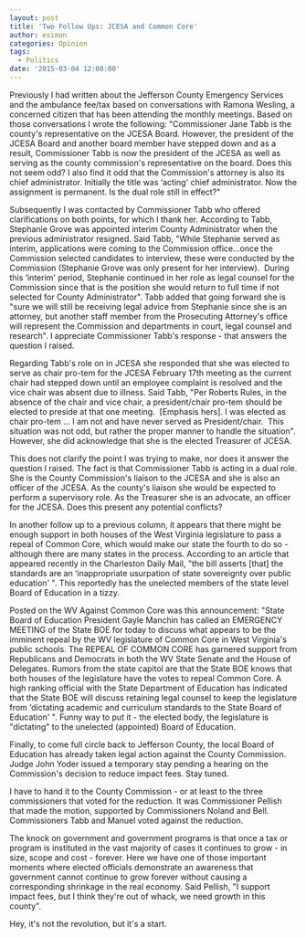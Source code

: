```yaml
---
layout: post
title: 'Two Follow Ups: JCESA and Common Core'
author: esimon
categories: Opinion
tags:
  - Politics
date: '2015-03-04 12:00:00'
---
```

Previously I had written about the Jefferson County Emergency Services and the ambulance fee/tax based on conversations with Ramona Wesling, a concerned citizen that has been attending the monthly meetings. Based on those conversations I wrote the following: "Commissioner Jane Tabb is the county's representative on the JCESA Board. However, the president of the JCESA Board and another board member have stepped down and as a result, Commissioner Tabb is now the president of the JCESA as well as serving as the county commission's representative on the board. Does this not seem odd? I also find it odd that the Commission's attorney is also its chief administrator. Initially the title was ‘acting' chief administrator. Now the assignment is permanent. Is the dual role still in effect?" 

Subsequently I was contacted by Commissioner Tabb who offered clarifications on both points, for which I thank her. According to Tabb, Stephanie Grove was appointed interim County Administrator when the previous administrator resigned. Said Tabb, "While Stephanie served as interim, applications were coming to the Commission office…once the Commission selected candidates to interview, these were conducted by the Commission (Stephanie Grove was only present for her interview).  During this ‘interim' period, Stephanie continued in her role as legal counsel for the Commission since that is the position she would return to full time if not selected for County Administrator". Tabb added that going forward she is "sure we will still be receiving legal advice from Stephanie since she is an attorney, but another staff member from the Prosecuting Attorney's office will represent the Commission and departments in court, legal counsel and research". I appreciate Commissioner Tabb's response - that answers the question I raised. 

Regarding Tabb's role on in JCESA she responded that she was elected to serve as chair pro-tem for the JCESA February 17th meeting as the current chair had stepped down until an employee complaint is resolved and the vice chair was absent due to illness. Said Tabb, "Per Roberts Rules, in the absence of the chair and vice chair, a president/chair pro-tem should be elected to preside at that one meeting.  [Emphasis hers]. I was elected as chair pro-tem … I am not and have never served as President/chair.  This situation was not odd, but rather the proper manner to handle the situation". However, she did acknowledge that she is the elected Treasurer of JCESA. 

This does not clarify the point I was trying to make, nor does it answer the question I raised. The fact is that Commissioner Tabb is acting in a dual role. She is the County Commission's liaison to the JCESA and she is also an officer of the JCESA. As the county's liaison she would be expected to perform a supervisory role. As the Treasurer she is an advocate, an officer for the JCESA. Does this present any potential conflicts? 

In another follow up to a previous column, it appears that there might be enough support in both houses of the West Virginia legislature to pass a repeal of Common Core, which would make our state the fourth to do so - although there are many states in the process. According to an article that appeared recently in the Charleston Daily Mail, "the bill asserts [that] the standards are an ‘inappropriate usurpation of state sovereignty over public education' ". This reportedly has the unelected members of the state level Board of Education in a tizzy. 

Posted on the WV Against Common Core was this announcement: "State Board of Education President Gayle Manchin has called an EMERGENCY MEETING of the State BOE for today to discuss what appears to be the imminent repeal by the WV legislature of Common Core in West Virginia's public schools. The REPEAL OF COMMON CORE has garnered support from Republicans and Democrats in both the WV State Senate and the House of Delegates. Rumors from the state capitol are that the State BOE knows that both houses of the legislature have the votes to repeal Common Core. A high ranking official with the State Department of Education has indicated that the State BOE will discuss retaining legal counsel to keep the legislature from ‘dictating academic and curriculum standards to the State Board of Education' ". Funny way to put it - the elected body, the legislature is "dictating" to the unelected (appointed) Board of Education. 

Finally, to come full circle back to Jefferson County, the local Board of Education has already taken legal action against the County Commission. Judge John Yoder issued a temporary stay pending a hearing on the Commission's decision to reduce impact fees. Stay tuned. 

I have to hand it to the County Commission - or at least to the three commissioners that voted for the reduction. It was Commissioner Pellish that made the motion, supported by Commissioners Noland and Bell. Commissioners Tabb and Manuel voted against the reduction. 

The knock on government and government programs is that once a tax or program is instituted in the vast majority of cases it continues to grow - in size, scope and cost - forever. Here we have one of those important moments where elected officials demonstrate an awareness that government cannot continue to grow forever without causing a corresponding shrinkage in the real economy. Said Pellish, "I support impact fees, but I think they're out of whack, we need growth in this county". 

Hey, it's not the revolution, but it's a start. 
